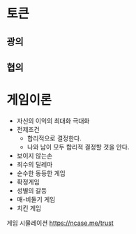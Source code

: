 # 토큰
## 광의
## 협의

# 게임이론
* 자신의 이익의 최대화 극대화
* 전제조건
  - 합리적으로 결정한다.
  - 나와 남이 모두 합리적 결정할 것을 안다.
* 보이지 않는손
* 죄수의 딜레마
* 순수한 동등한 게임
* 확정게임
* 성별의 갈등
* 매-비둘기 게임
* 치킨 게임


게임 시물레이션
https://ncase.me/trust










